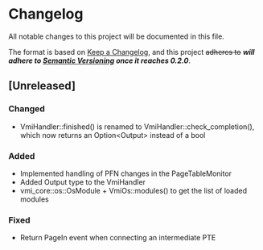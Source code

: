 # Changelog

All notable changes to this project will be documented in this file.

The format is based on [Keep a Changelog](https://keepachangelog.com/en/1.0.0/),
and this project ~~adheres to~~
**_will adhere to [Semantic Versioning](https://semver.org/spec/v2.0.0.html) once it reaches 0.2.0_**.

## [Unreleased]

### Changed

- VmiHandler::finished() is renamed to VmiHandler::check_completion(),
  which now returns an Option&lt;Output&gt; instead of a bool

### Added

- Implemented handling of PFN changes in the PageTableMonitor
- Added Output type to the VmiHandler
- vmi_core::os::OsModule + VmiOs::modules() to get the list of loaded modules

### Fixed

- Return PageIn event when connecting an intermediate PTE
